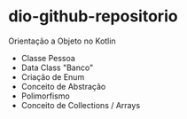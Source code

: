 # dio-github-repositorio
Orientação a Objeto no Kotlin

- Classe Pessoa
- Data Class "Banco"
- Criação de Enum
- Conceito de Abstração
- Polimorfismo
- Conceito de Collections / Arrays